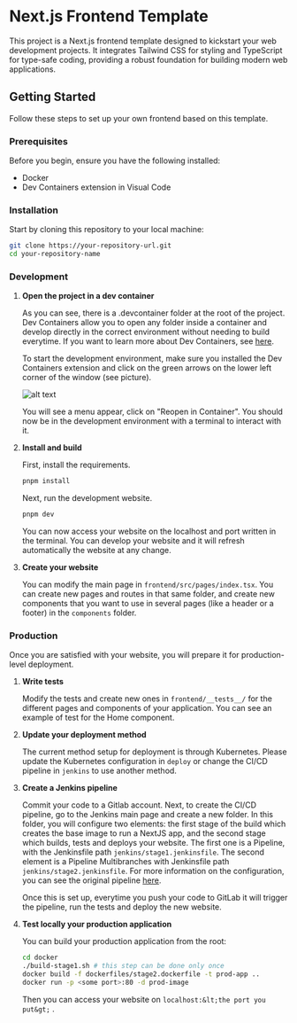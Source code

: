# Next.js Frontend Template

This project is a Next.js frontend template designed to kickstart your web development projects. It integrates Tailwind CSS for styling and TypeScript for type-safe coding, providing a robust foundation for building modern web applications.

## Getting Started

Follow these steps to set up your own frontend based on this template.

### Prerequisites

Before you begin, ensure you have the following installed:

- Docker
- Dev Containers extension in Visual Code

### Installation

Start by cloning this repository to your local machine:

```bash
git clone https://your-repository-url.git
cd your-repository-name
```

### Development

1. **Open the project in a dev container**

   As you can see, there is a .devcontainer folder at the root of the project. Dev Containers allow you to open any folder inside a container and develop directly in the correct environment without needing to build everytime. If you want to learn more about Dev Containers, see [here](https://code.visualstudio.com/docs/devcontainers/containers).

   To start the development environment, make sure you installed the Dev Containers extension and click on the green arrows on the lower left corner of the window (see picture).

   ![alt text](https://code.visualstudio.com/assets/docs/devcontainers/tutorial/remote-status-bar.png)

   You will see a menu appear, click on "Reopen in Container". You should now be in the development environment with a terminal to interact with it.

2. **Install and build**

   First, install the requirements.

   ```bash
   pnpm install
   ```

   Next, run the development website.

   ```bash
   pnpm dev
   ```

   You can now access your website on the localhost and port written in the terminal. You can develop your website and it will refresh automatically the website at any change.

3. **Create your website**

   You can modify the main page in `frontend/src/pages/index.tsx`. You can create new pages and routes in that same folder, and create new components that you want to use in several pages (like a header or a footer) in the `components` folder.

### Production

Once you are satisfied with your website, you will prepare it for production-level deployment.

1. **Write tests**

   Modify the tests and create new ones in `frontend/__tests__/` for the different pages and components of your application. You can see an example of test for the Home component.

2. **Update your deployment method**

   The current method setup for deployment is through Kubernetes. Please update the Kubernetes configuration in `deploy` or change the CI/CD pipeline in `jenkins` to use another method.

3. **Create a Jenkins pipeline**

   Commit your code to a Gitlab account. Next, to create the CI/CD pipeline, go to the Jenkins main page and create a new folder. In this folder, you will configure two elements: the first stage of the build which creates the base image to run a NextJS app, and the second stage which builds, tests and deploys your website.
   The first one is a Pipeline, with the Jenkinsfile path `jenkins/stage1.jenkinsfile`. The second element is a Pipeline Multibranches with Jenkinsfile path `jenkins/stage2.jenkinsfile`. For more information on the configuration, you can see the original pipeline [here](https://jenkins.horus-graph.intranet.chuv/jenkins/job/100-DS/job/Template%20frontend/).

   Once this is set up, everytime you push your code to GitLab it will trigger the pipeline, run the tests and deploy the new website.

4. **Test locally your production application**

   You can build your production application from the root:

   ```bash
   cd docker
   ./build-stage1.sh # this step can be done only once
   docker build -f dockerfiles/stage2.dockerfile -t prod-app ..
   docker run -p <some port>:80 -d prod-image
   ```

   Then you can access your website on `localhost:&lt;the port you put&gt;` .
